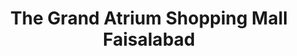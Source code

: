 ---
title: "The Grand Atrium Shopping Mall Faisalabad"
url: /fysl-abd/the-grand-atrium-shopping-mall-faisalabad/
shop: Einkaufszentrum
---